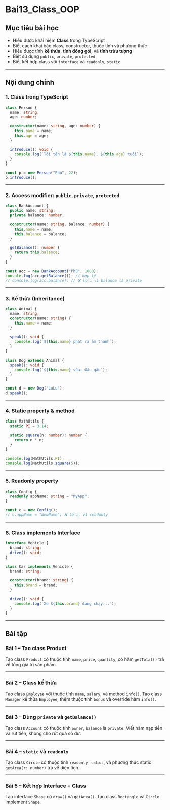 ﻿# Bai13\_Class\_OOP

## Mục tiêu bài học

* Hiểu được khái niệm **Class** trong TypeScript
* Biết cách khai báo class, constructor, thuộc tính và phương thức
* Hiểu được tính **kế thừa**, **tính đóng gói**, và **tính trừu tượng**
* Biết sử dụng `public`, `private`, `protected`
* Biết kết hợp class với `interface` và `readonly`, `static`

---

## Nội dung chính

### 1. Class trong TypeScript

```ts
class Person {
  name: string;
  age: number;

  constructor(name: string, age: number) {
    this.name = name;
    this.age = age;
  }

  introduce(): void {
    console.log(`Tôi tên là ${this.name}, ${this.age} tuổi`);
  }
}

const p = new Person("Phú", 22);
p.introduce();
```

---

### 2. Access modifier: `public`, `private`, `protected`

```ts
class BankAccount {
  public name: string;
  private balance: number;

  constructor(name: string, balance: number) {
    this.name = name;
    this.balance = balance;
  }

  getBalance(): number {
    return this.balance;
  }
}

const acc = new BankAccount("Phú", 1000);
console.log(acc.getBalance()); // hợp lệ
// console.log(acc.balance); // ❌ lỗi vì balance là private
```

---

### 3. Kế thừa (Inheritance)

```ts
class Animal {
  name: string;
  constructor(name: string) {
    this.name = name;
  }

  speak(): void {
    console.log(`${this.name} phát ra âm thanh`);
  }
}

class Dog extends Animal {
  speak(): void {
    console.log(`${this.name} sủa: Gâu gâu`);
  }
}

const d = new Dog("LuLu");
d.speak();
```

---

### 4. Static property & method

```ts
class MathUtils {
  static PI = 3.14;

  static square(n: number): number {
    return n * n;
  }
}

console.log(MathUtils.PI);
console.log(MathUtils.square(5));
```

---

### 5. Readonly property

```ts
class Config {
  readonly appName: string = "MyApp";
}

const c = new Config();
// c.appName = "NewName"; ❌ lỗi, vì readonly
```

---

### 6. Class implements Interface

```ts
interface Vehicle {
  brand: string;
  drive(): void;
}

class Car implements Vehicle {
  brand: string;

  constructor(brand: string) {
    this.brand = brand;
  }

  drive(): void {
    console.log(`Xe ${this.brand} đang chạy...`);
  }
}
```

---

## Bài tập

### Bài 1 – Tạo class Product

Tạo class `Product` có thuộc tính `name`, `price`, `quantity`, có hàm `getTotal()` trả về tổng giá trị sản phẩm.

---

### Bài 2 – Class kế thừa

Tạo class `Employee` với thuộc tính `name`, `salary`, và method `info()`. Tạo class `Manager` kế thừa `Employee`, thêm thuộc tính `bonus` và override hàm `info()`.

---

### Bài 3 – Dùng `private` và `getBalance()`

Tạo class `Account` có thuộc tính `owner`, `balance` là `private`. Viết hàm nạp tiền và rút tiền, không cho rút quá số dư.

---

### Bài 4 – `static` và `readonly`

Tạo class `Circle` có thuộc tính `readonly radius`, và phương thức static `getArea(r: number)` trả về diện tích.

---

### Bài 5 – Kết hợp Interface + Class

Tạo interface `Shape` có `draw()` và `getArea()`. Tạo class `Rectangle` và `Circle` implement `Shape`.

